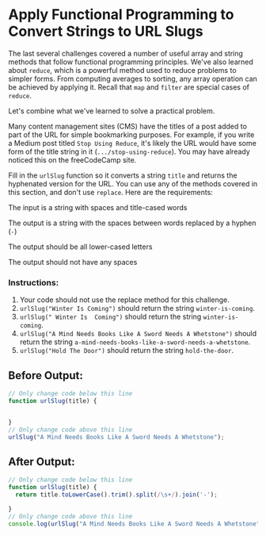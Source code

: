 # Apply Functional Programming to Convert Strings to URL Slugs

The last several challenges covered a number of useful array and string methods that follow functional programming principles. We've also learned about `reduce`, which is a powerful method used to reduce problems to simpler forms. From computing averages to sorting, any array operation can be achieved by applying it. Recall that `map` and `filter` are special cases of `reduce`.

Let's combine what we've learned to solve a practical problem.

Many content management sites (CMS) have the titles of a post added to part of the URL for simple bookmarking purposes. For example, if you write a Medium post titled `Stop Using Reduce`, it's likely the URL would have some form of the title string in it (`.../stop-using-reduce`). You may have already noticed this on the freeCodeCamp site.

Fill in the `urlSlug` function so it converts a string `title` and returns the hyphenated version for the URL. You can use any of the methods covered in this section, and don't use `replace`. Here are the requirements:

The input is a string with spaces and title-cased words

The output is a string with the spaces between words replaced by a hyphen (`-`)

The output should be all lower-cased letters

The output should not have any spaces

### Instructions:
1. Your code should not use the replace method for this challenge.
2. `urlSlug("Winter Is Coming")` should return the string `winter-is-coming`.
3. `urlSlug(" Winter Is  Coming")` should return the string `winter-is-coming`.
4. `urlSlug("A Mind Needs Books Like A Sword Needs A Whetstone")` should return the string `a-mind-needs-books-like-a-sword-needs-a-whetstone`.
5. `urlSlug("Hold The Door")` should return the string `hold-the-door`.

## Before Output:
```javascript
// Only change code below this line
function urlSlug(title) {


}
// Only change code above this line
urlSlug("A Mind Needs Books Like A Sword Needs A Whetstone");
```

## After Output:
```javascript
// Only change code below this line
function urlSlug(title) {
  return title.toLowerCase().trim().split(/\s+/).join('-');

}
// Only change code above this line
console.log(urlSlug("A Mind Needs Books Like A Sword Needs A Whetstone"));
```